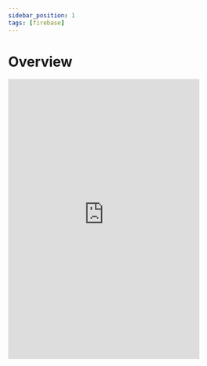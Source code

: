 ```yaml
---
sidebar_position: 1
tags: [firebase]
---
```


# Overview

<iframe src="https://docs.google.com/presentation/d/e/2PACX-1vQpxgooYdmwl8e1OOvLxcxVAXHzqWv31OyPTaAXoJhFRiWOOpSlvzF2Bld2xiiqcFpmaNwjWqLECFbL/embed?start=false&loop=false&delayms=3000" frameborder="0" width="390" height="569" allowfullscreen="true" mozallowfullscreen="true" webkitallowfullscreen="true"></iframe>